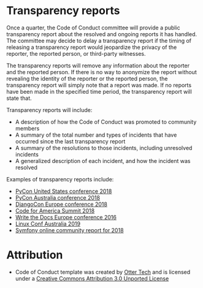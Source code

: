 # Transparency reports

Once a quarter, the Code of Conduct committee will provide a public transparency report about the resolved and ongoing reports it has handled. The committee may decide to delay a transparency report if the timing of releasing a transparency report would jeopardize the privacy of the reporter, the reported person, or third-party witnesses.

The transparency reports will remove any information about the reporter and the reported person. If there is no way to anonymize the report without revealing the identity of the reporter or the reported person, the transparency report will simply note that a report was made. If no reports have been made in the specified time period, the transparency report will state that.

Transparency reports will include:

 * A description of how the Code of Conduct was promoted to community members
 * A summary of the total number and types of incidents that have occurred since the last transparency report
 * A summary of the resolutions to those incidents, including unresolved incidents
 * A generalized description of each incident, and how the incident was resolved

Examples of transparency reports include:

 * [PyCon United States conference 2018](https://pycon.blogspot.com/2018/06/pycon-2018-code-of-conduct-transparency.html)
 * [PyCon Australia conference 2018](https://2018.pycon-au.org/news/conduct-team-transparency-report/)
 * [DjangoCon Europe conference 2018](https://2018.djangocon.eu/news/coc-transparency/)
 * [Code for America Summit 2018](https://medium.com/code-for-america/2018-code-for-america-summit-code-of-conduct-transparency-report-6e026154f39)
 * [Write the Docs Europe conference 2016](https://www.writethedocs.org/conf/eu/2016/news/code-of-conduct-report/)
 * [Linux Conf Australia 2019](https://linux.conf.au/static/build/downloads/lca2019_coc_transparency_report.pdf)
 * [Symfony online community report for 2018](https://symfony.com/blog/symfony-code-of-conduct-transparency-report-2018)

# Attribution

* Code of Conduct template was created by [Otter Tech](https://otter.technology/code-of-conduct-training) and is licensed under a [Creative Commons Attribution 3.0 Unported License](http://creativecommons.org/licenses/by/3.0/)
